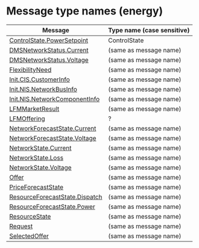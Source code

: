 # Message type names (energy)

| Message | Type name (case sensitive) |
| - | - |
| [ControlState.PowerSetpoint](energy_msg-controlstate-powersetpoint.md) | ControlState |
| [DMSNetworkStatus.Current](energy_msg-dmsnetworkstatus-current.md) | (same as message name) |
| [DMSNetworkStatus.Voltage](energy_msg-dmsnetworkstatus-voltage.md) | (same as message name) |
| [FlexibilityNeed](energy_msg-flexibilityneed.md) | (same as message name) |
| [Init.CIS.CustomerInfo](energy_msg-init-cis-customerinfo.md) | (same as message name) |
| [Init.NIS.NetworkBusInfo](energy_msg-init-nis-networkbusinfo.md) | (same as message name) |
| [Init.NIS.NetworkComponentInfo](energy_msg-init-nis-networkcomponentinfo.md) | (same as message name) |
| [LFMMarketResult](energy_msg-lfmmarketresult.md) | (same as message name) |
| [LFMOffering](energy_msg-lfmoffering.md) | ? |
| [NetworkForecastState.Current](energy_msg-networkforecaststate-current.md) | (same as message name) |
| [NetworkForecastState.Voltage](energy_msg-networkforecaststate-voltage.md) | (same as message name) |
| [NetworkState.Current](energy_msg-networkstate-current.md) | (same as message name) |
| [NetworkState.Loss](energy_msg-networkstate-loss.md) | (same as message name) |
| [NetworkState.Voltage](energy_msg-networkstate-voltage.md) | (same as message name) |
| [Offer](energy_msg-offer.md) | (same as message name) |
| [PriceForecastState](energy_msg-priceforecaststate.md) | (same as message name) |
| [ResourceForecastState.Dispatch](energy_msg-resourceforecaststate-dispatch.md) | (same as message name) |
| [ResourceForecastState.Power](energy_msg-resourceforecaststate-power.md) | (same as message name) |
| [ResourceState](energy_msg-resourcestate.md) | (same as message name) |
| [Request](energy_msg-request.md) | (same as message name) |
| [SelectedOffer](energy_msg-selectedoffer.md) | (same as message name) |
